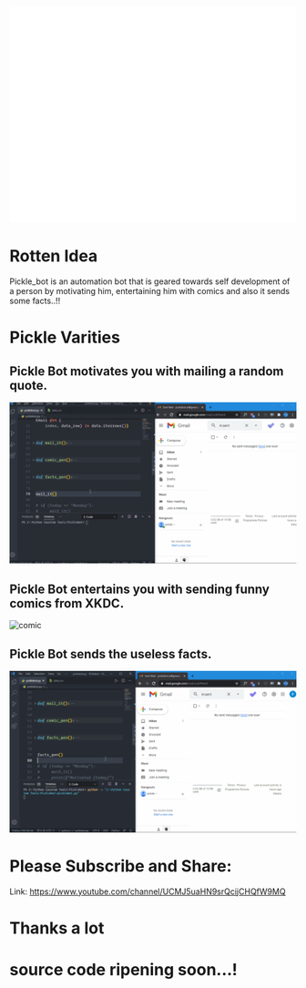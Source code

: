 ![logo](/gif/picklebot.png)

# Rotten Idea
Pickle_bot is an automation bot that is geared towards self development of a person by motivating him, entertaining him with comics and also it sends some facts..!!

# Pickle Varities

## Pickle Bot motivates you with mailing a random quote.
![quote](/gif/motivation.gif)

## Pickle Bot entertains you with sending funny comics from XKDC.
![comic](/gif/comic.gif)

## Pickle Bot sends the useless facts.
![facts](/gif/facts.gif)

# Please Subscribe and Share:
Link: https://www.youtube.com/channel/UCMJ5uaHN9srQcijCHQfW9MQ

# Thanks a lot

# source code ripening soon...!

